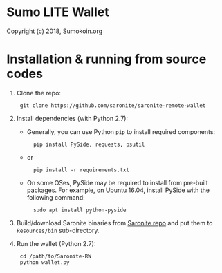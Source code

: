 # Sumo LITE Wallet

Copyright (c) 2018, Sumokoin.org

# Installation & running from source codes

1. Clone the repo:
		
		git clone https://github.com/saronite/saronite-remote-wallet

2. Install dependencies (with Python 2.7):

	* Generally, you can use Python `pip` to install required components:
		
			pip install PySide, requests, psutil
	
	* or
			
			pip install -r requirements.txt 
	
	* On some OSes, PySide may be required to install from pre-built packages. For example, on Ubuntu 16.04, install PySide with the following command:
			
			sudo apt install python-pyside


3. Build/download Saronite binaries from [Saronite repo](https://github.com/saronite) and put them to `Resources/bin` sub-directory.

4. Run the wallet (Python 2.7):
		
		cd /path/to/Saronite-RW
		python wallet.py
